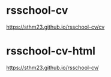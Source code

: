 # rsschool-cv
https://sthm23.github.io/rsschool-cv/cv
# rsschool-cv-html
https://sthm23.github.io/rsschool-cv/
